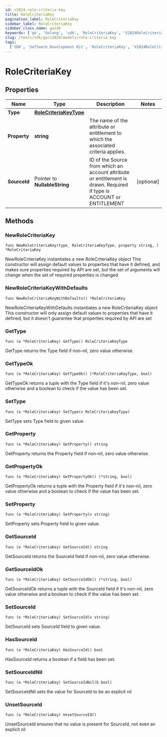 ```yaml
---
id: v2024-role-criteria-key
title: RoleCriteriaKey
pagination_label: RoleCriteriaKey
sidebar_label: RoleCriteriaKey
sidebar_class_name: gosdk
keywords: ['go', 'Golang', 'sdk', 'RoleCriteriaKey', 'V2024RoleCriteriaKey']
slug: /tools/sdk/go/v2024/models/role-criteria-key
tags:
  ['SDK', 'Software Development Kit', 'RoleCriteriaKey', 'V2024RoleCriteriaKey']
---
```


# RoleCriteriaKey

## Properties

| Name | Type | Description | Notes |
| --- | --- | --- | --- |
| **Type** | [**RoleCriteriaKeyType**](role-criteria-key-type) |  |
| **Property** | **string** | The name of the attribute or entitlement to which the associated criteria applies. |
| **SourceId** | Pointer to **NullableString** | ID of the Source from which an account attribute or entitlement is drawn. Required if type is ACCOUNT or ENTITLEMENT | [optional] |

## Methods

### NewRoleCriteriaKey

`func NewRoleCriteriaKey(type_ RoleCriteriaKeyType, property string, ) *RoleCriteriaKey`

NewRoleCriteriaKey instantiates a new RoleCriteriaKey object This constructor will assign default values to properties that have it defined, and makes sure properties required by API are set, but the set of arguments will change when the set of required properties is changed

### NewRoleCriteriaKeyWithDefaults

`func NewRoleCriteriaKeyWithDefaults() *RoleCriteriaKey`

NewRoleCriteriaKeyWithDefaults instantiates a new RoleCriteriaKey object This constructor will only assign default values to properties that have it defined, but it doesn't guarantee that properties required by API are set

### GetType

`func (o *RoleCriteriaKey) GetType() RoleCriteriaKeyType`

GetType returns the Type field if non-nil, zero value otherwise.

### GetTypeOk

`func (o *RoleCriteriaKey) GetTypeOk() (*RoleCriteriaKeyType, bool)`

GetTypeOk returns a tuple with the Type field if it's non-nil, zero value otherwise and a boolean to check if the value has been set.

### SetType

`func (o *RoleCriteriaKey) SetType(v RoleCriteriaKeyType)`

SetType sets Type field to given value.

### GetProperty

`func (o *RoleCriteriaKey) GetProperty() string`

GetProperty returns the Property field if non-nil, zero value otherwise.

### GetPropertyOk

`func (o *RoleCriteriaKey) GetPropertyOk() (*string, bool)`

GetPropertyOk returns a tuple with the Property field if it's non-nil, zero value otherwise and a boolean to check if the value has been set.

### SetProperty

`func (o *RoleCriteriaKey) SetProperty(v string)`

SetProperty sets Property field to given value.

### GetSourceId

`func (o *RoleCriteriaKey) GetSourceId() string`

GetSourceId returns the SourceId field if non-nil, zero value otherwise.

### GetSourceIdOk

`func (o *RoleCriteriaKey) GetSourceIdOk() (*string, bool)`

GetSourceIdOk returns a tuple with the SourceId field if it's non-nil, zero value otherwise and a boolean to check if the value has been set.

### SetSourceId

`func (o *RoleCriteriaKey) SetSourceId(v string)`

SetSourceId sets SourceId field to given value.

### HasSourceId

`func (o *RoleCriteriaKey) HasSourceId() bool`

HasSourceId returns a boolean if a field has been set.

### SetSourceIdNil

`func (o *RoleCriteriaKey) SetSourceIdNil(b bool)`

SetSourceIdNil sets the value for SourceId to be an explicit nil

### UnsetSourceId

`func (o *RoleCriteriaKey) UnsetSourceId()`

UnsetSourceId ensures that no value is present for SourceId, not even an explicit nil
